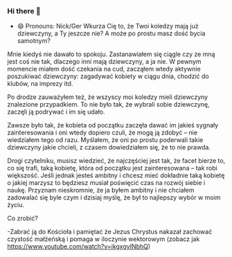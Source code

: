 ### Hi there 👋
- 😄 Pronouns: Nick/Ger
Wkurza Cię to, że Twoi koledzy mają już dziewczyny, a Ty jeszcze nie? A może po prostu masz dość bycia samotnym?

Mnie kiedyś nie dawało to spokoju. Zastanawiałem się ciągle czy ze mną jest coś nie tak, dlaczego inni mają dziewczyny, a ja nie. W pewnym momencie miałem dość czekania na cud, zacząłem wtedy aktywnie poszukiwać dziewczyny: zagadywać kobiety w ciągu dnia, chodzić do klubów, na imprezy itd.

Po drodze zauważyłem też, że wszyscy moi koledzy mieli dziewczyny znalezione przypadkiem. To nie było tak, że wybrali sobie dziewczynę, zaczęli ją podrywać i im się udało.

Zawsze było tak, że kobieta od początku zaczęła dawać im jakieś sygnały zainteresowania i oni wtedy dopiero czuli, że mogą ją zdobyć – nie wiedziałem tego od razu. Myślałem, że oni po prostu poderwali takie dziewczyny jakie chcieli, z czasem dowiedziałem się, że to nie prawda.

Drogi czytelniku, musisz wiedzieć, że najczęściej jest tak, że facet bierze to, co się trafi, taką kobietę, która od początku jest zainteresowana – tak robi większość. Jeśli jednak jesteś ambitny i chcesz mieć dokładnie taką kobietę o jakiej marzysz to będziesz musiał poświęcić czas na rozwój siebie i naukę.  Przyznam nieskromnie, że ja byłem ambitny i nie chciałem zadowalać się byle czym i dzisiaj myślę, że był to najlepszy wybór w moim życiu.

Co zrobić?

-Zabrać ją do Kościoła i pamiętać że Jezus Chrystus nakazał zachować czystość małżeńską i pomaga w iloczynie wektorowym (zobacz jak https://www.youtube.com/watch?v=ikgxgyINbhQ)

